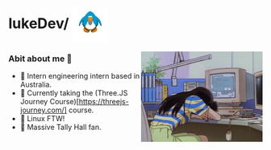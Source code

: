 <h1>lukeDev/ <span><img src="https://raw.githubusercontent.com/itslukeDev/itslukeDev/master/assets/club-penguin.gif" height="70" align="center"></span></h1>

<img align="right" src="assets/sleepingonkeyboard.gif" height="180" class="img-offset-up">

### Abit about me 🔎
- 🦘 Intern engineering intern based in Australia.
- 🌱 Currently taking the (Three.JS Journey Course)[https://threejs-journey.com/] course. 
- 🐧 Linux FTW!
- 🍌 Massive Tally Hall fan.

